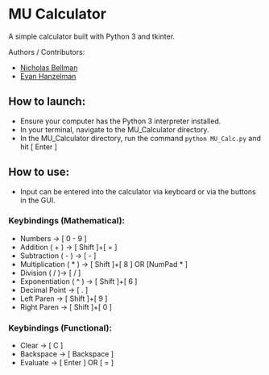 # MU Calculator
A simple calculator built with Python 3 and tkinter.

Authors / Contributors:
- [Nicholas Bellman](https://github.com/nrbellman)
- [Evan Hanzelman](https://github.com/EHanz)

## How to launch:
- Ensure your computer has the Python 3 interpreter installed.
- In your terminal, navigate to the MU_Calculator directory.
- In the MU_Calculator directory, run the command ```python MU_Calc.py``` and hit [ Enter ]

## How to use:
- Input can be entered into the calculator via keyboard or via the buttons in the GUI.
### Keybindings (Mathematical):
- Numbers -> [ 0 - 9 ]
- Addition ( + ) -> [ Shift ]+[ = ] 
- Subtraction ( - ) -> [ - ]
- Multiplication ( * ) -> [ Shift ]+[ 8 ] OR [NumPad * ]
- Division ( / )-> [ / ]
- Exponentiation ( ^ ) -> [ Shift ]+[ 6 ]
- Decimal Point -> [ . ]
- Left Paren -> [ Shift ]+[ 9 ] 
- Right Paren -> [ Shift ]+[ 0 ]
### Keybindings (Functional):
- Clear -> [ C ]
- Backspace -> [ Backspace ]
- Evaluate -> [ Enter ] OR [ = ]
